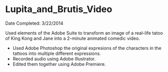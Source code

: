 # Lupita_and_Brutis_Video

Date Completed: 3/22/2014  
  
Used elements of the Adobe Suite to transform an image of a real-life tatoo of King Kong and Jane into a 2-minute animated comedic video.   
- Used Adobe Photoshop the original expresions of the characters in the tattoos into multiple different expressions.   
- Recorded audio using Adobe Illustrator.   
- Edited them together using Adobe Premiere.   
  
